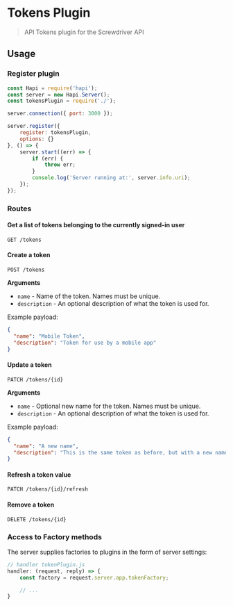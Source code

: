 # Tokens Plugin
> API Tokens plugin for the Screwdriver API

## Usage

### Register plugin

```javascript
const Hapi = require('hapi');
const server = new Hapi.Server();
const tokensPlugin = require('./');

server.connection({ port: 3000 });

server.register({
    register: tokensPlugin,
    options: {}
}, () => {
    server.start((err) => {
        if (err) {
            throw err;
        }
        console.log('Server running at:', server.info.uri);
    });
});
```

### Routes

#### Get a list of tokens belonging to the currently signed-in user

`GET /tokens`

#### Create a token

`POST /tokens`

**Arguments**

* `name` - Name of the token. Names must be unique.
* `description` - An optional description of what the token is used for.

Example payload:
```json
{
  "name": "Mobile Token",
  "description": "Token for use by a mobile app"
}
```

#### Update a token

`PATCH /tokens/{id}`

**Arguments**

* `name` - Optional new name for the token. Names must be unique.
* `description` - An optional description of what the token is used for.

Example payload:
```json
{
  "name": "A new name",
  "description": "This is the same token as before, but with a new name and description"
}
```

#### Refresh a token value

`PATCH /tokens/{id}/refresh`

#### Remove a token

`DELETE /tokens/{id}`

### Access to Factory methods
The server supplies factories to plugins in the form of server settings:

```js
// handler tokenPlugin.js
handler: (request, reply) => {
    const factory = request.server.app.tokenFactory;

    // ...
}
```
